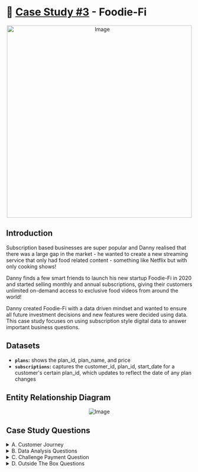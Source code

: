 # :avocado: [Case Study #3](https://8weeksqlchallenge.com/case-study-3/) - Foodie-Fi
<p align="center"> <img src="https://8weeksqlchallenge.com/images/case-study-designs/3.png" alt="Image" width="500" height="520">

## Introduction
Subscription based businesses are super popular and Danny realised that there was a large gap in the market - he wanted to create a new streaming service that only had food related content - something like Netflix but with only cooking shows!

Danny finds a few smart friends to launch his new startup Foodie-Fi in 2020 and started selling monthly and annual subscriptions, giving their customers unlimited on-demand access to exclusive food videos from around the world!

Danny created Foodie-Fi with a data driven mindset and wanted to ensure all future investment decisions and new features were decided using data. This case study focuses on using subscription style digital data to answer important business questions.  

## Datasets
  - **`plans`:** shows the plan_id, plan_name, and price
  - **`subscriptions`:** captures the customer_id, plan_id, start_date for a customer's certain plan_id, which updates to reflect the date of any plan changes 

## Entity Relationship Diagram  
<p align="center"> <img src="https://8weeksqlchallenge.com/images/case-study-3-erd.png" alt="Image">

## Case Study Questions
<details> <summary> A. Customer Journey </summary> 
  
  1. Based off the 8 sample customers provided in the sample from the subscriptions table, write a brief description about each customer’s onboarding journey. (Try to keep it as short as possible - you may also want to run some sort of join to make your explanations a bit easier!) </details>

<details> <summary> B. Data Analysis Questions </summary>
  
  1. How many customers has Foodie-Fi ever had?
  2. What is the monthly distribution of trial plan start_date values for our dataset? Use the start of the month as the group by value
  3. What plan start_date values occur after the year 2020 for our dataset? Show the breakdown by count of events for each plan_name
  4. What is the customer count and percentage of customers who have churned rounded to 1 decimal place?
  5. How many customers have churned straight after their initial free trial - what percentage is this rounded to the nearest whole number?
  6. What is the number and percentage of customer plans after their initial free trial?
  7. What is the customer count and percentage breakdown of all 5 plan_name values at 2020-12-31?
  8. How many customers have upgraded to an annual plan in 2020?
  9. How many days on average does it take for a customer to upgrade to an annual plan from the day they join Foodie-Fi?
  10. Can you further breakdown this average value into 30 day periods (i.e. 0-30 days, 31-60 days etc)?
  11. How many customers downgraded from a pro monthly to a basic monthly plan in 2020?  </details>
  
<details> <summary> C. Challenge Payment Question </summary> 
  
  1. The Foodie-Fi team wants you to create a new payments table for the year 2020 that includes amounts paid by each customer in the subscriptions table with the following requirements:
  - monthly payments always occur on the same day of month as the original start_date of any monthly paid plan
  - upgrades from basic to monthly or pro plans are reduced by the current paid amount in that month and start immediately
  - upgrades from pro monthly to pro annual are paid at the end of the current billing period and also starts at the end of the month period
  - once a customer churns they will no longer make payments </details>

<details> <summary> D. Outside The Box Questions </summary> 
  
  1. How would you calculate the rate of growth for Foodie-Fi?
  2. What key metrics would you recommend Foodie-Fi management to track over time to assess performance of their overall business?
  3. What are some key customer journeys or experiences that you would analyse further to improve customer retention?
  4. If the Foodie-Fi team were to create an exit survey shown to customers who wish to cancel their subscription, what questions would you include in the survey?
  5. What business levers could the Foodie-Fi team use to reduce the customer churn rate? How would you validate the effectiveness of your ideas?</details>
